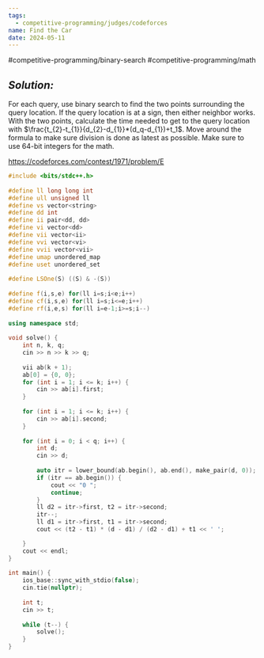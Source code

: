 ```yaml
---
tags:
  - competitive-programming/judges/codeforces
name: Find the Car
date: 2024-05-11
---
```

#competitive-programming/binary-search #competitive-programming/math 
## _Solution:_
For each query, use binary search to find the two points surrounding the query location. If the query location is at a sign, then either neighbor works. With the two points, calculate the time needed to get to the query location with $\frac{t_{2}-t_{1}}{d_{2}-d_{1}}*(d_q-d_{1})+t_1$. Move around the formula to make sure division is done as latest as possible. Make sure to use 64-bit integers for the math.

https://codeforces.com/contest/1971/problem/E
```cpp
#include <bits/stdc++.h>
 
#define ll long long int
#define ull unsigned ll
#define vs vector<string>
#define dd int
#define ii pair<dd, dd>
#define vi vector<dd>
#define vii vector<ii>
#define vvi vector<vi>
#define vvii vector<vii>
#define umap unordered_map
#define uset unordered_set
 
#define LSOne(S) ((S) & -(S))
 
#define f(i,s,e) for(ll i=s;i<e;i++)
#define cf(i,s,e) for(ll i=s;i<=e;i++)
#define rf(i,e,s) for(ll i=e-1;i>=s;i--)
 
using namespace std;
 
void solve() {
	int n, k, q;
	cin >> n >> k >> q;
 
	vii ab(k + 1);
	ab[0] = {0, 0};
	for (int i = 1; i <= k; i++) {
		cin >> ab[i].first;
	}
 
	for (int i = 1; i <= k; i++) {
		cin >> ab[i].second;
	}
 
	for (int i = 0; i < q; i++) {
		int d;
		cin >> d;
 
		auto itr = lower_bound(ab.begin(), ab.end(), make_pair(d, 0));
		if (itr == ab.begin()) {
			cout << "0 ";
			continue;
		}
		ll d2 = itr->first, t2 = itr->second;
		itr--;
		ll d1 = itr->first, t1 = itr->second;
		cout << (t2 - t1) * (d - d1) / (d2 - d1) + t1 << ' ';

	}
	cout << endl;
}
 
int main() {
	ios_base::sync_with_stdio(false);
	cin.tie(nullptr);
 
	int t;
	cin >> t;
 
	while (t--) {
		solve();
	}
}
```